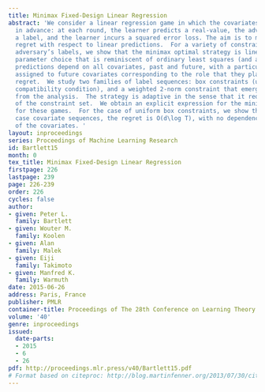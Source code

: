 ```yaml
---
title: Minimax Fixed-Design Linear Regression
abstract: 'We consider a linear regression game in which the covariates are known
  in advance: at each round, the learner predicts a real-value, the adversary reveals
  a label, and the learner incurs a squared error loss. The aim is to minimize the
  regret with respect to linear predictions.  For a variety of constraints on the
  adversary’s labels, we show that the minimax optimal strategy is linear, with a
  parameter choice that is reminiscent of ordinary least squares (and as easy to compute).  The
  predictions depend on all covariates, past and future, with a particular weighting
  assigned to future covariates corresponding to the role that they play in the minimax
  regret.  We study two families of label sequences: box constraints (under a covariate
  compatibility condition), and a weighted 2-norm constraint that emerges naturally
  from the analysis.  The strategy is adaptive in the sense that it requires no knowledge
  of the constraint set.  We obtain an explicit expression for the minimax regret
  for these games.  For the case of uniform box constraints, we show that, with worst
  case covariate sequences, the regret is O(d\log T), with no dependence on the scaling
  of the covariates. '
layout: inproceedings
series: Proceedings of Machine Learning Research
id: Bartlett15
month: 0
tex_title: Minimax Fixed-Design Linear Regression
firstpage: 226
lastpage: 239
page: 226-239
order: 226
cycles: false
author:
- given: Peter L.
  family: Bartlett
- given: Wouter M.
  family: Koolen
- given: Alan
  family: Malek
- given: Eiji
  family: Takimoto
- given: Manfred K.
  family: Warmuth
date: 2015-06-26
address: Paris, France
publisher: PMLR
container-title: Proceedings of The 28th Conference on Learning Theory
volume: '40'
genre: inproceedings
issued:
  date-parts:
  - 2015
  - 6
  - 26
pdf: http://proceedings.mlr.press/v40/Bartlett15.pdf
# Format based on citeproc: http://blog.martinfenner.org/2013/07/30/citeproc-yaml-for-bibliographies/
---
```

